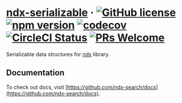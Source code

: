 # [ndx-serializable](https://github.com/ndx-search/ndx-serializable) &middot; [![GitHub license](https://img.shields.io/badge/license-MIT-blue.svg)](https://github.com/ndx-search/ndx-serializable/blob/master/LICENSE) [![npm version](https://img.shields.io/npm/v/ndx-serializable.svg)](https://www.npmjs.com/package/ndx-serializable) [![codecov](https://codecov.io/gh/ndx-search/ndx-serializable/branch/master/graph/badge.svg)](https://codecov.io/gh/ndx-search/ndx-serializable) [![CircleCI Status](https://circleci.com/gh/ndx-search/ndx-serializable.svg?style=shield&circle-token=:circle-token)](https://circleci.com/gh/ndx-search/ndx-serializable) [![PRs Welcome](https://img.shields.io/badge/PRs-welcome-brightgreen.svg)](https://github.com/ndx-search/ndx-serializable)

Serializable data structures for [ndx](https://github.com/ndx-search/ndx) library.

## Documentation

To check out docs, visit [https://github.com/ndx-search/docs](https://github.com/ndx-search/docs).
